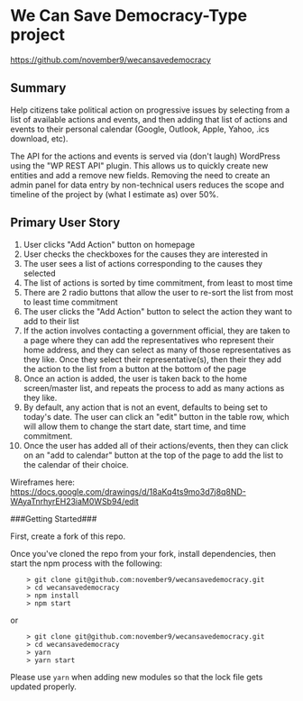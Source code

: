 # We Can Save Democracy-Type project

https://github.com/november9/wecansavedemocracy

## Summary
Help citizens take political action on progressive issues by selecting from a list of available actions and events, and then adding that list of actions and events to their personal calendar (Google, Outlook, Apple, Yahoo, .ics download, etc).

The API for the actions and events is served via (don't laugh) WordPress using the "WP REST API" plugin. This allows us to quickly create new entities and add a remove new fields. Removing the need to create an admin panel for data entry by non-technical users reduces the scope and timeline of the project by (what I estimate as) over 50%.   

## Primary User Story
1. User clicks "Add Action" button on homepage
2. User checks the checkboxes for the causes they are interested in
3. The user sees a list of actions corresponding to the causes they selected
4. The list of actions is sorted by time commitment, from least to most time
5. There are 2 radio buttons that allow the user to re-sort the list from most to least time commitment
6. The user clicks the "Add Action" button to select the action they want to add to their list
7. If the action involves contacting a government official, they are taken to a page where they can add the representatives who represent their home address, and they can select as many of those representatives as they like. Once they select their representative(s), then their they add the action to the list from a button at the bottom of the page
8. Once an action is added, the user is taken back to the home screen/master list, and repeats the process to add as many actions as they like.
9. By default, any action that is not an event, defaults to being set to today's date. The user can click an "edit" button in the table row, which will allow them to change the start date, start time, and time commitment.
10. Once the user has added all of their actions/events, then they can click on an "add to calendar" button at the top of the page to add the list to the calendar of their choice.

Wireframes here:
https://docs.google.com/drawings/d/18aKq4ts9mo3d7j8q8ND-WAyaTnrhyrEH23iaM0WSb94/edit

###Getting Started###

First, create a fork of this repo.

Once you've cloned the repo from your fork, install dependencies, then start the npm process with the following:

```
	> git clone git@github.com:november9/wecansavedemocracy.git
	> cd wecansavedemocracy
	> npm install
	> npm start
```
or
```
	> git clone git@github.com:november9/wecansavedemocracy.git
	> cd wecansavedemocracy
	> yarn
	> yarn start
```

Please use `yarn` when adding new modules so that the lock file gets updated properly.

